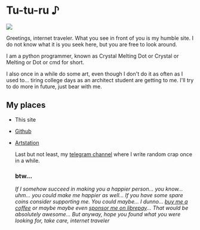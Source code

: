 # Tu-tu-ru ♪

![](https://avatars3.githubusercontent.com/u/48290258?s=400&u=f8051e8903714fb7e095aa544fef9bcef9689c7a&v=4)

Greetings, internet traveler. What you see in front of you is my humble site. I do not know what it is you seek here, but you are free to look around.

I am a python programmer, known as Crystal Melting Dot or Crystal or Melting or Dot or cmd for short.

I also once in a while do some art, even though I don't do it as often as I used to... tiring college days as an architect student are getting to me. I'll try to do more in future, just bear with me.

## My places

- This site

- [Github](https://github.com/cmd410)

- [Artstation](https://www.deviantart.com/cmd410)

  Last but not least, my [telegram channel](https://t.me/spacialdot) where I write  random crap once in a while.

  ### btw...

  _If I somehow succeed in making you a happier person... you know... uhm... you could make me happier as well... If you have some spare coins consider supporting me. You could maybe... I dunno... [buy me a coffee](https://www.buymeacoffee.com/cmd410) or maybe maybe even [sponsor me on librepay](https://liberapay.com/CrystalMeltingDot/)... That would be absolutely awesome... But anyway, hope you found what you were looking for, take care, internet traveler_